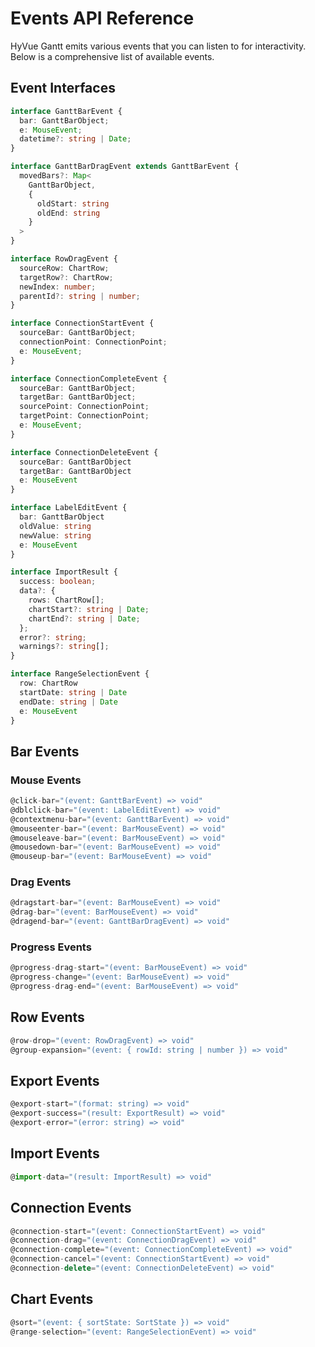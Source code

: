 # Events API Reference

HyVue Gantt emits various events that you can listen to for interactivity. Below is a comprehensive list of available events.

## Event Interfaces

```typescript
interface GanttBarEvent {
  bar: GanttBarObject;
  e: MouseEvent;
  datetime?: string | Date;
}

interface GanttBarDragEvent extends GanttBarEvent {
  movedBars?: Map<
    GanttBarObject,
    {
      oldStart: string
      oldEnd: string
    }
  >
}

interface RowDragEvent {
  sourceRow: ChartRow;
  targetRow?: ChartRow;
  newIndex: number;
  parentId?: string | number;
}

interface ConnectionStartEvent {
  sourceBar: GanttBarObject;
  connectionPoint: ConnectionPoint;
  e: MouseEvent;
}

interface ConnectionCompleteEvent {
  sourceBar: GanttBarObject;
  targetBar: GanttBarObject;
  sourcePoint: ConnectionPoint;
  targetPoint: ConnectionPoint;
  e: MouseEvent;
}

interface ConnectionDeleteEvent {
  sourceBar: GanttBarObject
  targetBar: GanttBarObject
  e: MouseEvent
}

interface LabelEditEvent {
  bar: GanttBarObject
  oldValue: string
  newValue: string
  e: MouseEvent
}

interface ImportResult {
  success: boolean;
  data?: {
    rows: ChartRow[];
    chartStart?: string | Date;
    chartEnd?: string | Date;
  };
  error?: string;
  warnings?: string[];
}

interface RangeSelectionEvent {
  row: ChartRow
  startDate: string | Date
  endDate: string | Date
  e: MouseEvent
}
```

## Bar Events

### Mouse Events
```typescript
@click-bar="(event: GanttBarEvent) => void"
@dblclick-bar="(event: LabelEditEvent) => void"
@contextmenu-bar="(event: GanttBarEvent) => void"
@mouseenter-bar="(event: BarMouseEvent) => void"
@mouseleave-bar="(event: BarMouseEvent) => void"
@mousedown-bar="(event: BarMouseEvent) => void"
@mouseup-bar="(event: BarMouseEvent) => void"
```

### Drag Events
```typescript
@dragstart-bar="(event: BarMouseEvent) => void"
@drag-bar="(event: BarMouseEvent) => void"
@dragend-bar="(event: GanttBarDragEvent) => void"
```

### Progress Events
```typescript
@progress-drag-start="(event: BarMouseEvent) => void"
@progress-change="(event: BarMouseEvent) => void"
@progress-drag-end="(event: BarMouseEvent) => void"
```

## Row Events

```typescript
@row-drop="(event: RowDragEvent) => void"
@group-expansion="(event: { rowId: string | number }) => void"
```

## Export Events

```typescript
@export-start="(format: string) => void"
@export-success="(result: ExportResult) => void"
@export-error="(error: string) => void"
```

## Import Events

```typescript
@import-data="(result: ImportResult) => void"
```

## Connection Events

```typescript
@connection-start="(event: ConnectionStartEvent) => void"
@connection-drag="(event: ConnectionDragEvent) => void"
@connection-complete="(event: ConnectionCompleteEvent) => void"
@connection-cancel="(event: ConnectionStartEvent) => void"
@connection-delete="(event: ConnectionDeleteEvent) => void"
```

## Chart Events

```typescript
@sort="(event: { sortState: SortState }) => void"
@range-selection="(event: RangeSelectionEvent) => void"
```